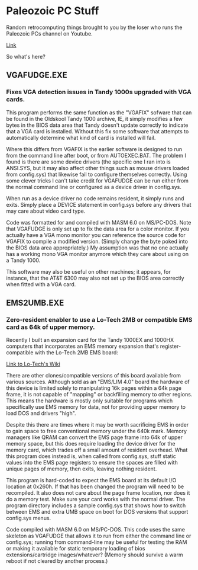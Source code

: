 # Paleozoic PC Stuff

Random retrocomputing things brought to you by the loser
who runs the Paleozoic PCs channel on Youtube.

[Link](https://www.youtube.com/channel/UC8DxqCcs3MqUyXdEJHCd9vg)

So what's here?

## VGAFUDGE.EXE

### Fixes VGA detection issues in Tandy 1000s upgraded with VGA cards.

This program performs the same function as the "VGAFIX" sofware that can be
found in the Oldskool Tandy 1000 archive, IE, it simply modifies a few bytes
in the BIOS data area that Tandy doesn't update correctly to indicate that
a VGA card is installed. Without this fix some software that attempts to
automatically determine what kind of card is installed will fail.

Where this differs from VGAFIX is the earlier software is designed to run
from the command line after boot, or from AUTOEXEC.BAT. The problem I found is
there are some device drivers (the specific one I ran into is ANSI.SYS, but it
may also affect other things such as mouse drivers loaded from config.sys) that
likewise fail to configure themselves correctly. Using some clever tricks I
can't take credit for VGAFUDGE can be run either from the normal command line
or configured as a device driver in config.sys.

When run as a device driver no code remains resident, it simply runs and exits.
Simply place a DEVICE statement in config.sys before any drivers that may care
about video card type.

Code was formatted for and compiled with MASM 6.0 on MS/PC-DOS. Note that
VGAFUDGE is only set up to fix the data area for a color monitor. If
you actually have a VGA mono monitor you can reference the source code for
VGAFIX to compile a modified version. (Simply change the byte poked into the
BIOS data area appropriately.) My assumption was that no one actually
has a working mono VGA monitor anymore which they care about using on a
Tandy 1000.

This software may also be useful on other machines; it appears, for instance,
that the AT&T 6300 may also not set up the BIOS area correctly when fitted
with a VGA card.

## EMS2UMB.EXE

### Zero-resident enabler to use a Lo-Tech 2MB or compatible EMS card as 64k of upper memory.

Recently I built an expansion card for the Tandy 1000EX and 1000HX computers that
incorporates an EMS memory expansion that's register-compatible with the Lo-Tech
2MB EMS board:

[Link to Lo-Tech's Wiki](https://www.lo-tech.co.uk/wiki/Lo-tech_2MB_EMS_Board)

There are other clones/compatible versions of this board available from various sources.
Although sold as an "EMS/LIM 4.0" board the hardware of this device is limited solely to
manipulating 16k pages within a 64k page frame, it is not capable of "mapping" or backfilling
memory to other regions. This means the hardware is mostly only suitable for programs which
specifically use EMS memory for data, not for providing upper memory to load DOS and drivers "high".

Despite this there are times where it may be worth sacrificing EMS in order to gain space to free
conventional memory under the 640k mark. Memory managers like QRAM can convert the EMS page
frame into 64k of upper memory space, but this does require loading the device driver for the
memory card, which trades off a small amount of resident overhead. What this program does
instead is, when called from config.sys, stuff static values into the EMS page registers to
ensure the spaces are filled with unique pages of memory, then exits, leaving nothing resident.

This program is hard-coded to expect the EMS board at its default I/O location at 0x260h. If that
has been changed the program will need to be recompiled. It also does not care about the page frame
location, nor does it do a memory test. Make sure your card works with the normal driver.
The program directory includes a sample config.sys that shows how to switch between EMS and extra UMB space on boot for DOS
versions that support config.sys menus.

Code compiled with MASM 6.0 on MS/PC-DOS. This code uses the same skeleton as VGAFUDGE that
allows it to run from either the command line or config.sys; running from command-line may 
be useful for testing the RAM or making it available for static temporary loading of
bios extensions/cartridge images/whatever? (Memory should survive a warm reboot if not cleared by another process.)


